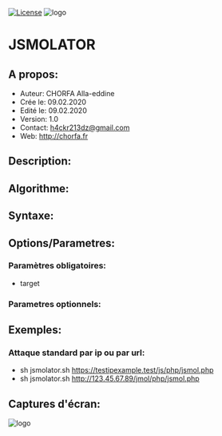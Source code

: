[![License](https://img.shields.io/badge/license-GPLv2-green.svg)](https://github.com/dino213dz)
![logo](https://avatars2.githubusercontent.com/u/34544107 "axisBrutus Logo")

# JSMOLATOR

## A propos:
- Auteur: CHORFA Alla-eddine
- Crée le: 09.02.2020
- Edité le: 09.02.2020
- Version: 1.0
- Contact: h4ckr213dz@gmail.com
- Web: http://chorfa.fr

## Description:


## Algorithme:

## Syntaxe:

## Options/Parametres:
### Paramètres obligatoires:
- target
### Parametres optionnels:

## Exemples:
### Attaque standard par ip ou par url:
- sh jsmolator.sh https://testipexample.test/js/php/jsmol.php
- sh jsmolator.sh http://123.45.67.89/jmol/php/jsmol.php
	 

## Captures d'écran:
![logo](http://dino213dz.online.fr/img/screenshot/axisbrutus_2.5_screenshot.jpg "jsmolator.sh 1.0")
